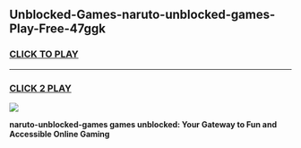 
## Unblocked-Games-naruto-unblocked-games-Play-Free-47ggk
<h3>
<a href="https://premium76.site?title=naruto-unblocked-games&ref=18A">CLICK TO PLAY</a></h3>
<hr>

<h3>
<a href="https://premium76.site?title=naruto-unblocked-games&ref=18A">CLICK 2 PLAY</a>
  
</h3>

<a href="https://premium76.site?title=naruto-unblocked-games&ref=18A"><img src="https://clearcache.store/games.png"></a>


**naruto-unblocked-games games unblocked: Your Gateway to Fun and Accessible Online Gaming**
